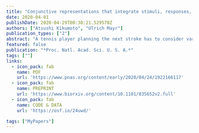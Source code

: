 ```yaml
---
title: "Conjunctive representations that integrate stimuli, responses, and rules are critical for action selection"
date: 2020-04-01
publishDate: 2020-04-29T00:30:21.529578Z
authors: ["Atsushi Kikumoto", "Ulrich Mayr"]
publication_types: ["2"]
abstract: "A tennis player planning the next stroke has to consider various pieces of information: the type of stroke, the trajectory of the incoming ball, and where to hit the ball. Here, by decoding electroencephalography signals while participants executed simple, rule-based actions, we found that such different, actionrelevant aspects are integrated within a unified, conjunctive representation rather than being processed in a piecemeal manner. Furthermore, the strength of conjunctive representations is a highly robust predictor of how quickly actions are executed. Human-level theories and recent single-cell evidence from animal models suggest that conjunctive representations are a necessary condition for successful action selection. Our results provide direct evidence in humans that is consistent with this hypothesis. People can use abstract rules to flexibly configure and select actions for specific situations, yet how exactly rules shape actions toward specific sensory and/or motor requirements remains unclear. Both research from animal models and human-level theories of action control point to the role of highly integrated, conjunctive representations, sometimes referred to as event files. These representations are thought to combine rules with other, goal-relevant sensory and motor features in a nonlinear manner and represent a necessary condition for action selection. However, so far, no methods exist to track such representations in humans during action selection with adequate temporal resolution. Here, we applied time-resolved representational similarity analysis to the spectral-temporal profiles of electroencephalography signals while participants performed a cued, rule-based action selection task. In two experiments, we found that conjunctive representations were active throughout the entire selection period and were functionally dissociable from the representation of constituent features. Specifically, the strength of conjunctions was a highly robust predictor of trial-by-trial variability in response times and was selectively related to an important behavioral indicator of conjunctive representations, the so-called partial-overlap priming pattern. These results provide direct evidence for conjunctive representations as critical precursors of action selection in humans."
featured: false
publication: "*Proc. Natl. Acad. Sci. U. S. A.*"
tags: [""]
links:
  - icon_pack: fab
    name: PDF
    url: 'https://www.pnas.org/content/early/2020/04/24/1922166117'
  - icon_pack: fab
    name: PREPRINT
    url: 'https://www.biorxiv.org/content/10.1101/835652v2.full'
  - icon_pack: fab
    name: CODE & DATA
    url: 'https://osf.io/24uwd/'

tags: ["MyPapers"]
---
```


